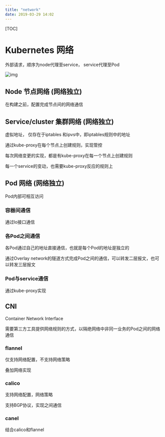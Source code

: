```yaml
---
title: "network"
date: 2019-03-29 14:02
---
```



[TOC]



# Kubernetes 网络

外部请求，顺序为node代理至service， service代理至Pod



![img](https://snag.gy/H8Oely.jpg)





## Node 节点网络 (网络独立)

在构建之前，配置完成节点间的网络通信



## Service/cluster 集群网络 (网络独立)

虚拟地址， 仅存在于iptables 和ipvs中，即iptables规则中的地址



通过kube-proxy在每个节点上创建规则，实现管控

每次网络变更的实现，都是有kube-proxy在每一个节点上创建规则

每一个service的变动，也需要kube-proxy反应的规则上





## Pod 网络 (网络独立)

Pod内部可相互访问



### 容器间通信

通过lo接口通信



### 各Pod之间通信

各Pod通过自己的地址直接通信，也就是每个Pod的地址是独立的

通过Overlay network的隧道方式完成Pod之间的通信，可以转发二层报文，也可以转发三层报文



### Pod与service通信

通过kube-proxy实现





## CNI

Container Network Interface 

需要第三方工具提供网络规则的方式，以隔绝网络中非同一业务的Pod之间的网络通信



### flannel 

仅支持网络配置，不支持网络策略

叠加网络实现



### calico 

支持网络配置，网络策略

支持BGP协议，实现之间通信





### canel

结合calico和flannel













